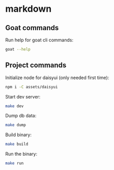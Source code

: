 # markdown

## Goat commands

Run help for goat cli commands:

```bash
goat --help
```

## Project commands

Initialize node for daisyui (only needed first time):

```bash
npm i -C assets/daisyui
```

Start dev server:

```bash
make dev
```

Dump db data:

```bash
make dump
```

Build binary:

```bash
make build
```

Run the binary:

```bash
make run
```
